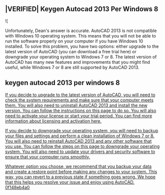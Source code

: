 ## |VERIFIED| Keygen Autocad 2013 Per Windows 8

 
![
<p>Unfortunately, Dean's answer is accurate. AutoCAD 2013 is not compatible with Windows 10 operating system. This means that you will not be able to run the software properly on your computer if you have Windows 10 installed. To solve this problem, you have two options: either upgrade to the latest version of AutoCAD (you can download a free trial here) or downgrade your operating system to Windows 7 or 8. The latest version of AutoCAD has many new features and improvements that you might find useful, while Windows 7 or 8 are still supported by AutoCAD 2013.</p>
<h2>keygen autocad 2013 per windows 8</h2>
<p><a href=](https://forums.autodesk.com/t5/image/serverpage/image-id/182908i3C807D0D96482D7B?v=v2)**Download**
  
If you decide to upgrade to the latest version of AutoCAD, you will need to check the system requirements and make sure that your computer meets them. You will also need to uninstall AutoCAD 2013 and install the new version. You can follow the instructions on this page to do so. You will also need to activate your license or start your trial period. You can find more information about licensing and activation here.
  
If you decide to downgrade your operating system, you will need to backup your files and settings and perform a clean installation of Windows 7 or 8. You will also need to reinstall AutoCAD 2013 and any other software that you use. You can follow the steps on this page to downgrade your operating system. You will also need to update your drivers and security software to ensure that your computer runs smoothly.
  
Whatever option you choose, we recommend that you backup your data and create a restore point before making any changes to your system. This way, you can revert to a previous state if something goes wrong. We hope that this helps you resolve your issue and enjoy using AutoCAD.
 0f148eb4a0
